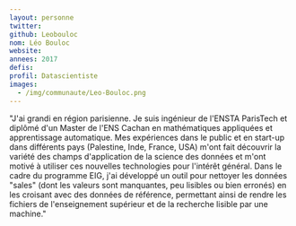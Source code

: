 ```yaml
---
layout: personne
twitter: 
github: Leobouloc
nom: Léo Bouloc
website:
annees: 2017
defis: 
profil: Datascientiste
images:
  - /img/communaute/Leo-Bouloc.png
---
```


"J'ai grandi en région parisienne. Je suis ingénieur de l'ENSTA
ParisTech et diplômé d'un Master de l'ENS Cachan en mathématiques
appliquées et apprentissage automatique. Mes expériences dans le
public et en start-up dans différents pays (Palestine, Inde, France,
USA) m'ont fait découvrir la variété des champs d'application de la
science des données et m'ont motivé à utiliser ces nouvelles
technologies pour l'intérêt général.  Dans le cadre du programme EIG,
j'ai développé un outil pour nettoyer les données "sales" (dont les
valeurs sont manquantes, peu lisibles ou bien erronés) en les croisant
avec des données de référence, permettant ainsi de rendre les fichiers
de l'enseignement supérieur et de la recherche lisible par une
machine."

